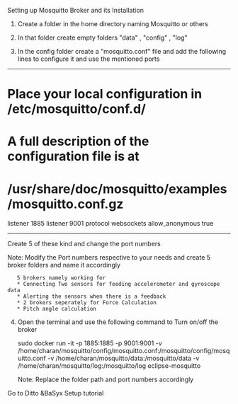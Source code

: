 Setting up Mosquitto Broker and its Installation


1. Create a folder in the home directory naming Mosquitto or others

2. In that folder create empty folders "data" , "config" , "log" 

3. In the config folder create a "mosquitto.conf" file and add the following lines to configure it and use the mentioned ports

--------------------------------------------------------------------------------------------
   # Place your local configuration in /etc/mosquitto/conf.d/
   #
   # A full description of the configuration file is at
   # /usr/share/doc/mosquitto/examples/mosquitto.conf.gz

   listener 1885
   listener 9001
   protocol websockets
   allow_anonymous true
   
   
----------------------------------------------------------------------------------------------

Create 5 of these kind and change the port numbers 



 Note: Modify the Port numbers respective to your needs and create 5 broker folders and name it accordingly

       5 brokers namely working for 
       * Connecting Two sensors for feeding accelerometer and gyroscope data
       * Alerting the sensors when there is a feedback
       * 2 brokers seperately for Force Calculation 
       * Pitch angle calculation
       
       
       
       
4. Open the terminal and use the following command to Turn on/off the broker


   sudo docker run -it -p 1885:1885 -p 9001:9001     -v /home/charan/mosquitto/config/mosquitto.conf:/mosquitto/config/mosquitto.conf     -v /home/charan/mosquitto/data:/mosquitto/data     -v /home/charan/mosquitto/log:/mosquitto/log     eclipse-mosquitto 
   
   
   
   Note: Replace the folder path and port numbers accordingly 



Go to Ditto &BaSyx Setup tutorial 
